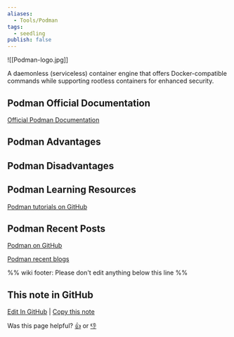 ```yaml
---
aliases:
  - Tools/Podman
tags:
  - seedling
publish: false
---
```


![[Podman-logo.jpg]]

A daemonless (serviceless) container engine that offers Docker-compatible commands while supporting rootless containers for enhanced security.

## Podman Official Documentation

[Official Podman Documentation](https://podman.io/docs)

## Podman Advantages

## Podman Disadvantages

## Podman Learning Resources

[Podman tutorials on GitHub](https://github.com/containers/podman/tree/main/docs/tutorials)

## Podman Recent Posts

[Podman on GitHub](https://github.com/containers/podman)

[Podman recent blogs](https://podman.io/blogs)

%% wiki footer: Please don't edit anything below this line %%

## This note in GitHub

<span class="git-footer">[Edit In GitHub](https://github.dev/data-engineering-community/data-engineering-wiki/blob/main/Tools/Containerization/Podman.md "git-hub-edit-note") | [Copy this note](https://raw.githubusercontent.com/data-engineering-community/data-engineering-wiki/main/Tools/Containerization/Podman.md "git-hub-copy-note")</span>

<span class="git-footer">Was this page helpful?
[👍](https://tally.so/r/mOaxjk?rating=Yes&url=https://dataengineering.wiki/Tools/Conatinerization/Podman) or [👎](https://tally.so/r/mOaxjk?rating=No&url=https://dataengineering.wiki/Tools/Conatinerization/Podman)</span>
